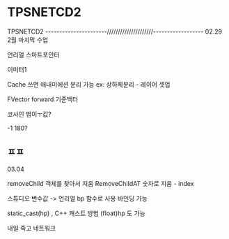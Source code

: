 # TPSNETCD2
TPSNETCD2
----------------------/////////////////////------------------
02.29 2월 마지막 수업

언리얼 스마트포인터

이미터1

Cache 쓰면 애내미에션 분리 가능 ex: 상하체분리  - 레이어 셋업

FVector forward 기준백터

코사인 범이ㅜ값?

-1 180?

ㅍㅍ
-----

03.04

removeChild  객체를 찾아서 지움
RemoveChildAT 숫자로 지움 - index

스튜디오 변수값 -> 언리얼 bp 함수로 사용 바인딩 가능

static_cast<float>(hp) , C++ 캐스트 방법 
(float)hp 도 가능

내일 죽고 네트워크